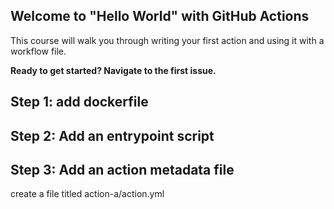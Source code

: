 ## Welcome to "Hello World" with GitHub Actions

This course will walk you through writing your first action and using it with a workflow file. 

**Ready to get started? Navigate to the first issue.**

## Step 1: add dockerfile

## Step 2: Add an entrypoint script

## Step 3: Add an action metadata file

create a file titled action-a/action.yml



